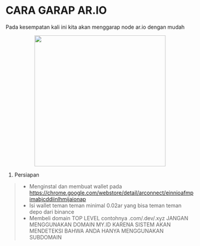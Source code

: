 # CARA GARAP AR.IO
Pada kesempatan kali ini kita akan menggarap node ar.io dengan mudah

<p align="center">
  <img height="350" height="auto" src="https://pbs.twimg.com/profile_images/1572943803945738241/uzvOMcMb_400x400.jpg">
</p>

1. Persiapan 
>-  Menginstal dan membuat wallet pada https://chrome.google.com/webstore/detail/arconnect/einnioafmpimabjcddiinlhmijaionap
>-  Isi wallet teman teman minimal 0.02ar yang bisa teman teman depo dari binance
>-  Membeli domain TOP LEVEL contohnya .com/.dev/.xyz JANGAN MENGGUNAKAN DOMAIN MY.ID KARENA SISTEM AKAN MENDETEKSI BAHWA ANDA HANYA MENGGUNAKAN SUBDOMAIN

